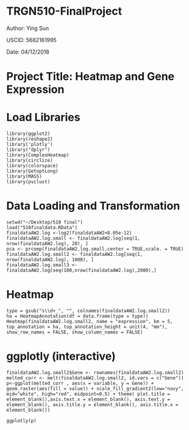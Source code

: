 # TRGN510-FinalProject
  Author: Ying Sun
  
  USCID: 5682161995
  
  Date: 04/12/2018
  
# Project Title: Heatmap and Gene Expression
# Load Libraries 
```{r}
library(ggplot2)
library(reshape2)
library('plotly')
library("dplyr")
library(ComplexHeatmap)
library(circlize)
library(colorspace)
library(GetoptLong)
library(MASS)
library(pvclust)
```
# Data Loading and Transformation
```{r}
setwd("~/Desktop/510 final")
load("510finaldata.RData")
finaldataAW2.log <-log2(finaldataAW2+8.05e-12)
finaldataAW2.log.small <- finaldataAW2.log[seq(1, nrow(finaldataAW2.log), 20), ]
pca <- prcomp(finaldataAW2.log.small,center = TRUE,scale. = TRUE)
finaldataAW2.log.small2 <- finaldataAW2.log[seq(1, nrow(finaldataAW2.log), 1000), ]
finaldataAW2.log.small3 <- finaldataAW2.log[seq(100,nrow(finaldataAW2.log),2000),]
```
# Heatmap
```{r}
type = gsub("s\\d+_", "", colnames(finaldataAW2.log.small2))
ha = HeatmapAnnotation(df = data.frame(type = type))
Heatmap(finaldataAW2.log.small2, name = "expression", km = 5, top_annotation = ha, top_annotation_height = unit(4, "mm"), show_row_names = FALSE, show_column_names = FALSE)
```
# ggplotly (interactive)
```{r}
finaldataAW2.log.small2$Gene <- rownames(finaldataAW2.log.small2)
melted_corr <- melt(finaldataAW2.log.small2, id.vars = c("Gene"))
p<-ggplot(melted_corr , aes(x = variable, y = Gene)) + geom_raster(aes(fill = value)) + scale_fill_gradient2(low="navy", mid="white", high="red", midpoint=0.5) + theme( plot.title = element_blank(),axis.text.x = element_blank(), axis.text.y = element_blank(), axis.title.y = element_blank(), axis.title.x = element_blank())

ggplotly(p)
```
